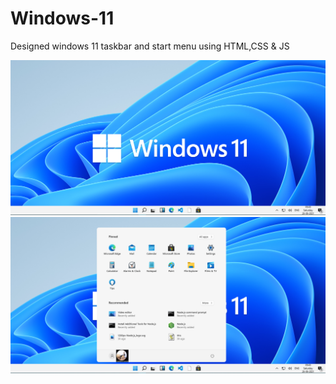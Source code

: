 ﻿# Windows-11

Designed windows 11 taskbar and start menu using HTML,CSS & JS 

<img src="Screenshot (284).png"><br>
<img src="Screenshot (285).png">
